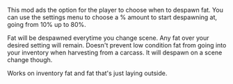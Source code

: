 This mod ads the option for the player to choose when to despawn fat. You can use the settings menu to choose a % amount to start despawning at, going from 10% up to 80%. 

Fat will be despawned everytime you change scene. Any fat over your desired setting will remain. Doesn't prevent low condition fat from going into your inventory when harvesting from a carcass. It will despawn on a scene change though.

Works on inventory fat and fat that's just laying outside.
